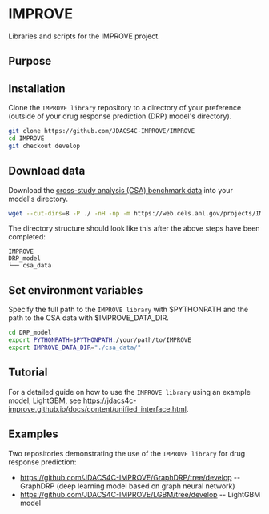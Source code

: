 # IMPROVE
Libraries and scripts for the IMPROVE project.

## Purpose

## Installation
Clone the `IMPROVE library` repository to a directory of your preference (outside of your drug response prediction (DRP) model's directory).

```bash
git clone https://github.com/JDACS4C-IMPROVE/IMPROVE
cd IMPROVE
git checkout develop
```

## Download data
Download the [cross-study analysis (CSA) benchmark data](https://web.cels.anl.gov/projects/IMPROVE_FTP/candle/public/improve/benchmarks/single_drug_drp/benchmark-data-pilot1/) into your model's directory.
```bash
wget --cut-dirs=8 -P ./ -nH -np -m https://web.cels.anl.gov/projects/IMPROVE_FTP/candle/public/improve/benchmarks/single_drug_drp/benchmark-data-pilot1/csa_data/
```

The directory structure should look like this after the above steps have been completed:

```
IMPROVE
DRP_model
└── csa_data
```

## Set environment variables

Specify the full path to the `IMPROVE library` with $PYTHONPATH and the path to the CSA data with $IMPROVE_DATA_DIR.
```bash
cd DRP_model
export PYTHONPATH=$PYTHONPATH:/your/path/to/IMPROVE
export IMPROVE_DATA_DIR="./csa_data/"
```

## Tutorial
For a detailed guide on how to use the `IMPROVE library` using an example model, LightGBM, see https://jdacs4c-improve.github.io/docs/content/unified_interface.html.

## Examples
Two repositories demonstrating the use of the `IMPROVE library` for drug response prediction:
* https://github.com/JDACS4C-IMPROVE/GraphDRP/tree/develop -- GraphDRP (deep learning model based on graph neural network)
* https://github.com/JDACS4C-IMPROVE/LGBM/tree/develop -- LightGBM model

